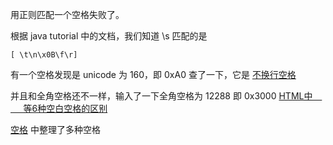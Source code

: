 用正则匹配一个空格失败了。

根据 java tutorial 中的文档，我们知道 \s 匹配的是

    [ \t\n\x0B\f\r]

有一个空格发现是 unicode 为 160，即 0xA0
查了一下，它是 [不换行空格](https://zh.wikipedia.org/wiki/%E4%B8%8D%E6%8D%A2%E8%A1%8C%E7%A9%BA%E6%A0%BC)

并且和全角空格还不一样，输入了一下全角空格为 12288 即 0x3000
[HTML中&nbsp; &ensp; &emsp; &thinsp;等6种空白空格的区别](http://www.oicqzone.com/pc/2015083122336.html)

[空格](https://zh.wikipedia.org/wiki/%E7%A9%BA%E6%A0%BC)
中整理了多种空格